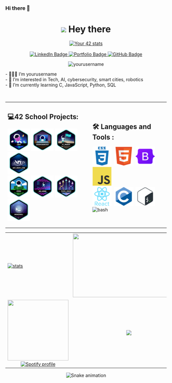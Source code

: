 ### Hi there 👋

<!--
**CodeNikkiya/CodeNikkiya** is a ✨ _special_ ✨ repository because its `README.md` (this file) appears on your GitHub profile.

Here are some ideas to get you started:

- 🔭 I’m currently working on ...
- 🌱 I’m currently learning ...
- 👯 I’m looking to collaborate on ...
- 🤔 I’m looking for help with ...
- 💬 Ask me about ...
- 📫 How to reach me: ...
- 😄 Pronouns: ...
- ⚡ Fun fact: ...
-->
<body oncontextmenu="return false">
  <h1 align="center">
    <img src="https://media.giphy.com/media/hvRJCLFzcasrR4ia7z/giphy.gif" width="30px"/>
    Hey there      
  </h1>

  <div align="center">
    <a href="https://github.com/yourusername/badge42"><img src="https://badge.mediaplus.ma/greenbinary/yourusername?1337Badge=off&UM6P=off" width="400" alt="Your 42 stats" /></a>
  </div>
  <br>
  <div id="badges" align="center">
    <a href="https://www.linkedin.com/in/your-name">
      <img src="https://img.shields.io/badge/LinkedIn-blue?style=for-the-badge&logo=linkedin&logoColor=white" alt="LinkedIn Badge"/>
    </a>
    <a href="https://your-portfolio-website.com">
      <img src="https://img.shields.io/badge/-YourName-ED10F5?style=for-the-badge" alt="Portfolio Badge"/>
    </a>
    <a href="https://github.com/yourusername?tab=repositories">
      <img src="https://img.shields.io/badge/-Github-blueviolet?style=for-the-badge&logo=github&logoColor=white" alt="GitHub Badge"/>
    </a>
  </div>
  <div>
    <p align="center"> <img src="https://komarev.com/ghpvc/?username=yourusername&label=Profile%20views&color=0e75b6&style=flat" alt="yourusername" /> </p>
  </div>
  <p>
    - 👨🏻‍💻 I’m yourusername <br>
    - 👀 I’m interested in Tech, AI, cybersecurity, smart cities, robotics<br>
    - 🌱 I’m currently learning C, JavaScript, Python, SQL<br>
  </p>
  <br>
  <table align="center">
    <tr>
      <td>
        <div>
          <h2> 💻42 School Projects:</h2>
          <p>
            <img src="https://github.com/mcombeau/mcombeau/blob/main/42_badges/libfte.png" alt="Libft" width="70" height="70"/>
            <img src="https://github.com/mcombeau/mcombeau/blob/main/42_badges/born2beroote.png" alt="Born2beRoot" width="70" height="70"/>
            <img src="https://github.com/mcombeau/mcombeau/blob/main/42_badges/ft_printfe.png" alt="Ft_printf" width="70" height="70"/>
            <img src="https://github.com/mcombeau/mcombeau/blob/main/42_badges/get_next_linee.png" alt="Get_next_line" width="70" height="70"/>
            <br>
            <img src="https://github.com/mcombeau/mcombeau/blob/main/42_badges/pipexe.png" alt="Pipex" width="70" height="70"/>
            <img src="https://github.com/mcombeau/mcombeau/blob/main/42_badges/so_longe.png" alt="So_long" width="70" height="70"/>
            <img src="https://github.com/mcombeau/mcombeau/blob/main/42_badges/push_swape.png" alt="Push_Swap" width="70" height="70"/>
            <img src="https://github.com/mcombeau/mcombeau/blob/main/42_badges/minishelle.png" alt="Mini_Shell" width="70" height="70"/>
          </p>
        </div>
      </td>
      <td>
      </td>
      <td>
        <div>
          <h2> 🛠️ Languages and Tools : </h2>
          <p>
            <img src="https://github.com/devicons/devicon/blob/master/icons/css3/css3-plain-wordmark.svg"  title="CSS3" alt="CSS" width="60" height="60"/>&nbsp;
            <img src="https://github.com/devicons/devicon/blob/master/icons/html5/html5-original.svg" title="HTML5" alt="HTML" width="60" height="60"/>&nbsp;
            <img src="https://github.com/devicons/devicon/blob/master/icons/bootstrap/bootstrap-original.svg" title="bootstrap" alt="bootstrap" width="60" height="60"/>&nbsp;
            <img src="https://github.com/devicons/devicon/blob/master/icons/javascript/javascript-original.svg" title="javascript" alt="javascript" width="60" height="60"/>&nbsp;
            <br>
            <img src="https://github.com/devicons/devicon/blob/master/icons/react/react-original-wordmark.svg" title="react" alt="react" width="60" height="60"/>&nbsp;
            <img src="https://github.com/devicons/devicon/blob/master/icons/c/c-original.svg" title="c" alt="c" width="60" height="60"/>&nbsp;
            <img src="https://github.com/devicons/devicon/blob/master/icons/bash/bash-original.svg" title="bash" alt="bash" width="60" height="60"/>&nbsp;
            <img src="https://cdn.jsdelivr.net/gh/devicons/devicon/icons/linux/linux-original.svg" title="linux" alt="bash" width="60" height="60"/>&nbsp;
          </p>
        </div>
      </td>
    </tr>
  </table>

  <table  align="center">
    <tr>
      <td>
        <div>
          <a href= https://github.com/anuraghazra/github-readme-stats>
            <img src="https://github-readme-stats.vercel.app/api?username=yourusername&show_icons=true&theme=radical" title="stats"/>
          </a>
        </div> 
      </td>
      <td>
        <div align="center">
          <img src="https://media.giphy.com/media/FcqKy4Kj7XOK0hCW4g/giphy.gif" width="350" height="200"/>
        </div>
      </td>
    </tr>
    <tr>
    </tr>
    <tr>
      <td>
        <div align="center">
          <img src="https://media.giphy.com/media/UQJ6622poOlVZ5XXGO/giphy.gif" width="190" height="190" />    
          <a href="https://spotify-github-profile.vercel.app/api/view?uid=your-uid&redirect=true">
            <img src="https://spotify-github-profile.vercel.app/api/view?uid=your-uid&cover_image=true&theme=compact&show_offline=false&background_color=813696" alt="Spotify profile" width="200" height="200">
          </a>
        </div>
      </td>  
      <td>
        <div align="center">
          <a href= https://github.com/anuraghazra/github-readme-stats>
            <img src="https://github-readme-stats.vercel.app/api/top-langs/?username=yourusername" width="250"/>
          </a>
        </div>
      </td>  
    </tr>
  </table>
  <div align="center">
    <img src="https://github.com/thepiyushmalhotra/thepiyushmalhotra/blob/output/github-contribution-grid-snake.svg" alt="Snake animation" />
  </div>
</body>
